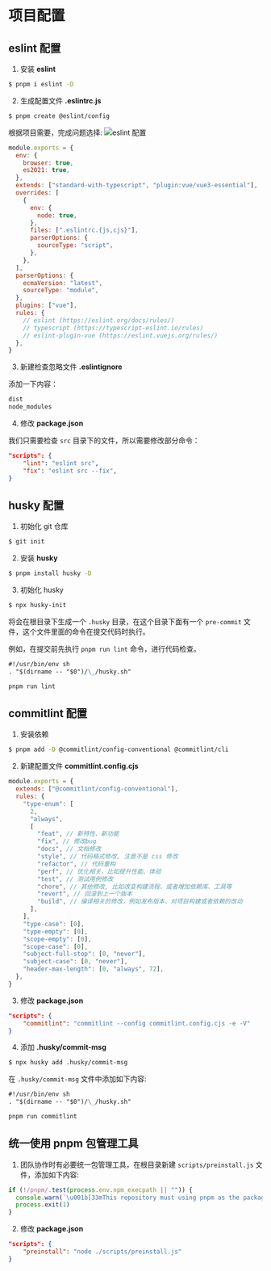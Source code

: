 # 项目配置

## eslint 配置

1. 安装 **eslint**

```sh
$ pnpm i eslint -D
```

2. 生成配置文件 **.eslintrc.js**

```sh
$ pnpm create @eslint/config
```

根据项目需要，完成问题选择:
![eslint 配置](/images/UG0OQattZ9.png)

```js [.eslintrc.js]
module.exports = {
  env: {
    browser: true,
    es2021: true,
  },
  extends: ["standard-with-typescript", "plugin:vue/vue3-essential"],
  overrides: [
    {
      env: {
        node: true,
      },
      files: [".eslintrc.{js,cjs}"],
      parserOptions: {
        sourceType: "script",
      },
    },
  ],
  parserOptions: {
    ecmaVersion: "latest",
    sourceType: "module",
  },
  plugins: ["vue"],
  rules: {
    // eslint (https://eslint.org/docs/rules/)
    // typescript (https://typescript-eslint.io/rules)
    // eslint-plugin-vue (https://eslint.vuejs.org/rules/)
  },
}
```

3. 新建检查忽略文件 **.eslintignore**

添加一下内容：

```md
dist
node_modules
```

4. 修改 **package.json**

我们只需要检查 `src` 目录下的文件，所以需要修改部分命令：

```json
"scripts": {
    "lint": "eslint src",
    "fix": "eslint src --fix",
}
```

## husky 配置

1. 初始化 git 仓库

```sh
$ git init
```

2. 安装 **husky**

```sh
$ pnpm install husky -D
```

3. 初始化 husky

```sh
$ npx husky-init
```

将会在根目录下生成一个 `.husky` 目录，在这个目录下面有一个 `pre-commit` 文件，这个文件里面的命令在提交代码时执行。

例如，在提交前先执行 `pnpm run lint` 命令，进行代码检查。

```md
#!/usr/bin/env sh
. "$(dirname -- "$0")/\_/husky.sh"

pnpm run lint
```

## commitlint 配置

1. 安装依赖

```sh
$ pnpm add -D @commitlint/config-conventional @commitlint/cli
```

2. 新建配置文件 **commitlint.config.cjs**

```js
module.exports = {
  extends: ["@commitlint/config-conventional"],
  rules: {
    "type-enum": [
      2,
      "always",
      [
        "feat", // 新特性、新功能
        "fix", // 修改bug
        "docs", // 文档修改
        "style", // 代码格式修改, 注意不是 css 修改
        "refactor", // 代码重构
        "perf", // 优化相关，比如提升性能、体验
        "test", // 测试用例修改
        "chore", // 其他修改, 比如改变构建流程、或者增加依赖库、工具等
        "revert", // 回滚到上一个版本
        "build", // 编译相关的修改，例如发布版本、对项目构建或者依赖的改动
      ],
    ],
    "type-case": [0],
    "type-empty": [0],
    "scope-empty": [0],
    "scope-case": [0],
    "subject-full-stop": [0, "never"],
    "subject-case": [0, "never"],
    "header-max-length": [0, "always", 72],
  },
}
```

3. 修改 **package.json**

```json
"scripts": {
    "commitlint": "commitlint --config commitlint.config.cjs -e -V"
}
```

4. 添加 **.husky/commit-msg**

```sh
$ npx husky add .husky/commit-msg
```

在 `.husky/commit-msg` 文件中添加如下内容:

```md
#!/usr/bin/env sh
. "$(dirname -- "$0")/\_/husky.sh"

pnpm run commitlint
```

## 统一使用 pnpm 包管理工具

1. 团队协作时有必要统一包管理工具，在根目录新建 `scripts/preinstall.js` 文件，添加如下内容:

```js
if (!/pnpm/.test(process.env.npm_execpath || "")) {
  console.warn(`\u001b[33mThis repository must using pnpm as the package manager ` + ` for scripts to work properly.\u001b[39m\n`)
  process.exit(1)
}
```

2. 修改 **package.json**

```json
"scripts": {
    "preinstall": "node ./scripts/preinstall.js"
}
```
